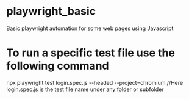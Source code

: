 # playwright_basic
Basic  playwright automation for some web pages using Javascript

# To run a specific test file use the following command
npx playwright test login.spec.js --headed --project=chromium  //Here login.spec.js is the test file name under any folder or subfolder
